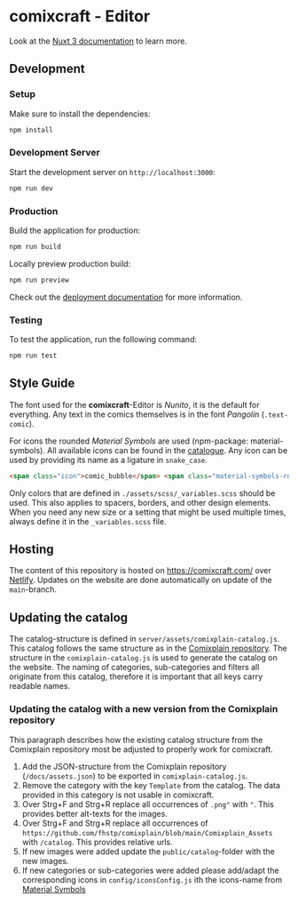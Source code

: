 # comixcraft - Editor

Look at the [Nuxt 3 documentation](https://nuxt.com/docs/getting-started/introduction) to learn more.

## Development

### Setup

Make sure to install the dependencies:

```bash
npm install
```

### Development Server

Start the development server on `http://localhost:3000`:

```bash
npm run dev
```

### Production

Build the application for production:

```bash
npm run build
```

Locally preview production build:

```bash
npm run preview
```

Check out the [deployment documentation](https://nuxt.com/docs/getting-started/deployment) for more information.

### Testing

To test the application, run the following command:

```bash
npm run test
```

## Style Guide

The font used for the **comixcraft**-Editor is _Nunito_, it is the default for everything.
Any text in the comics themselves is in the font _Pangolin_ (`.text-comic`).

For icons the rounded _Material Symbols_ are used (npm-package: material-symbols).
All available icons can be found in the [catalogue](https://fonts.google.com/icons).
Any icon can be used by providing its name as a ligature in `snake_case`.

```html
<span class="icon">comic_bubble</span> <span class="material-symbols-rounded">comic_bubble</span>
```

Only colors that are defined in `./assets/scss/_variables.scss` should be used.
This also applies to spacers, borders, and other design elements.
When you need any new size or a setting that might be used multiple times,
always define it in the `_variables.scss` file.

## Hosting
The content of this repository is hosted on https://comixcraft.com/ over [Netlify](https://www.netlify.com/).
Updates on the website are done automatically on update of the `main`-branch.

## Updating the catalog
The catalog-structure is defined in `server/assets/comixplain-catalog.js`. 
This catalog follows the same structure as in the [Comixplain repository](https://github.com/fhstp/comixplain/blob/main/docs/assets.json).
The structure in the `comixplain-catalog.js` is used to generate the catalog on the website. 
The naming of categories, sub-categories and filters all originate from this catalog, 
therefore it is important that all keys carry readable names.

### Updating the catalog with a new version from the Comixplain repository
This paragraph describes how the existing catalog structure from the Comixplain repository most be adjusted to 
properly work for comixcraft.

1. Add the JSON-structure from the Comixplain repository (`/docs/assets.json`) to be 
exported in `comixplain-catalog.js`.
2. Remove the category with the key `Template` from the catalog. 
The data provided in this category is not usable in comixcraft.
3. Over Strg+F and Strg+R replace all occurrences of `.png"` with `"`.
This provides better alt-texts for the images.
4. Over Strg+F and Strg+R replace all occurrences of `https://github.com/fhstp/comixplain/blob/main/Comixplain_Assets` with `/catalog`.
This provides relative urls.
5. If new images were added update the `public/catalog`-folder with the new images.
6. If new categories or sub-categories were added please add/adapt the corresponding icons 
in `config/iconsConfig.js` ith the icons-name from [Material Symbols](https://fonts.google.com/icons)
